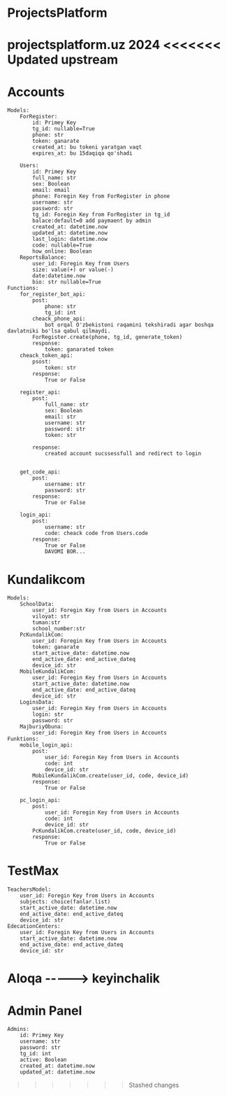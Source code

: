 # ProjectsPlatform
projectsplatform.uz 2024
<<<<<<< Updated upstream
=======



# Accounts
    Models:
        ForRegister:
            id: Primey Key
            tg_id: nullable=True
            phone: str
            token: ganarate
            created_at: bu tokeni yaratgan vaqt
            expires_at: bu 15daqiqa qo'shadi
        
        Users:
            id: Primey Key
            full_name: str
            sex: Boolean
            email: email
            phone: Foregin Key from ForRegister in phone
            username: str
            password: str
            tg_id: Foregin Key from ForRegister in tg_id
            balace:default=0 add paymaent by admin 
            created_at: datetime.now
            updated_at: datetime.now
            last_login: datetime.now
            code: nullable=True
            how_online: Boolean
        ReportsBalance:
            user_id: Foregin Key from Users
            size: value(+) or value(-)
            date:datetime.now
            bio: str nullable=True
    Functions:
        for_register_bot_api:
            post:
                phone: str
                tg_id: int
            cheack_phone_api:
                bot orqal O'zbekistoni raqamini tekshiradi agar boshqa davlatniki bo'lsa qabul qilmaydi.
            ForRegister.create(phone, tg_id, generate_token)
            response:
                token: ganarated token
        cheack_token_api:
            psost:
                token: str
            response:
                True or False

        register_api:
            post:
                full_name: str
                sex: Boolean
                email: str
                username: str
                password: str
                token: str

            response:
                created account sucssessfull and redirect to login


        get_code_api:
            post:
                username: str
                password: str
            response:
                True or False

        login_api:
            post:
                username: str
                code: cheack code from Users.code
            response:
                True or False
                DAVOMI BOR...
                
                




# Kundalikcom
    Models:
        SchoolData:
            user_id: Foregin Key from Users in Accounts
            viloyat: str
            tuman:str
            school_number:str
        PcKundalikCom:
            user_id: Foregin Key from Users in Accounts
            token: ganarate
            start_active_date: datetime.now
            end_active_date: end_active_dateq
            device_id: str
        MobileKundalikCom:
            user_id: Foregin Key from Users in Accounts
            start_active_date: datetime.now
            end_active_date: end_active_dateq
            device_id: str
        LoginsData:
            user_id: Foregin Key from Users in Accounts
            login: str
            password: str
        MajburiyObuna:
            user_id: Foregin Key from Users in Accounts
    Funktions:
        mobile_login_api:
            post:
                user_id: Foregin Key from Users in Accounts
                code: int
                device_id: str
            MobileKundalikCom.create(user_id, code, device_id)
            response:
                True or False
        
        pc_login_api:
            post:
                user_id: Foregin Key from Users in Accounts
                code: int
                device_id: str
            PcKundalikCom.create(user_id, code, device_id)
            response:
                True or False
    






# TestMax
    TeachersModel:
        user_id: Foregin Key from Users in Accounts
        subjects: choice(fanlar.list)
        start_active_date: datetime.now
        end_active_date: end_active_dateq
        device_id: str
    EdecationCenters:
        user_id: Foregin Key from Users in Accounts
        start_active_date: datetime.now
        end_active_date: end_active_dateq
        device_id: str

# Aloqa -----> keyinchalik


# Admin Panel
    Admins:
        id: Primey Key
        username: str
        password: str 
        tg_id: int
        active: Boolean
        created_at: datetime.now
        updated_at: datetime.now



>>>>>>> Stashed changes
